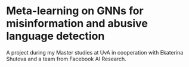 # Meta-learning on GNNs for misinformation and abusive language detection

A project during my Master studies at UvA in cooperation with Ekaterina Shutova and a team from Facebook AI Research.
